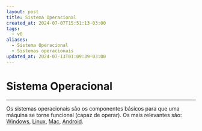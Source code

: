 ```yaml
---
layout: post
title: Sistema Operacional
created_at: 2024-07-07T15:51:13-03:00
tags:
  - v0
aliases:
  - Sistema Operacional
  - Sistemas operacionais
updated_at: 2024-07-13T01:09:39-03:00
---
```

# Sistema Operacional
---
Os sistemas operacionais são os componentes básicos para que uma máquina se torne funcional (capaz de operar). Os mais relevantes são: [Windows](api/2024/06/2024-06-30-Windows.md), [Linux](api/2024/06/2024-06-30-Linux.md), [Mac](_insight/2024/07/2024-07-12-Mac.md), [Android](api/2024/06/2024-06-30-Android.md).